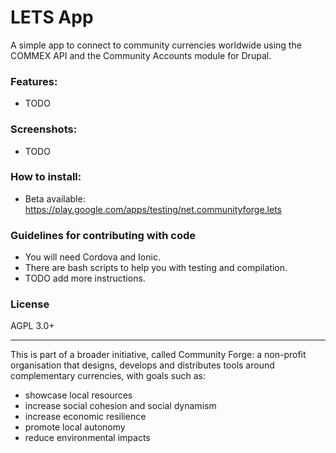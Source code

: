 LETS App
========

A simple app to connect to community currencies worldwide using the COMMEX API and the Community Accounts module for Drupal.

### Features:
* TODO

### Screenshots:
* TODO

### How to install:
* Beta available: https://play.google.com/apps/testing/net.communityforge.lets

### Guidelines for contributing with code
* You will need Cordova and Ionic. 
* There are bash scripts to help you with testing and compilation.
* TODO add more instructions.

### License
AGPL 3.0+ 

---

This is part of a broader initiative, called Community Forge: a non-profit organisation that designs, develops and distributes tools around complementary currencies, with goals such as:

* showcase local resources
* increase social cohesion and social dynamism
* increase economic resilience
* promote local autonomy
* reduce environmental impacts
